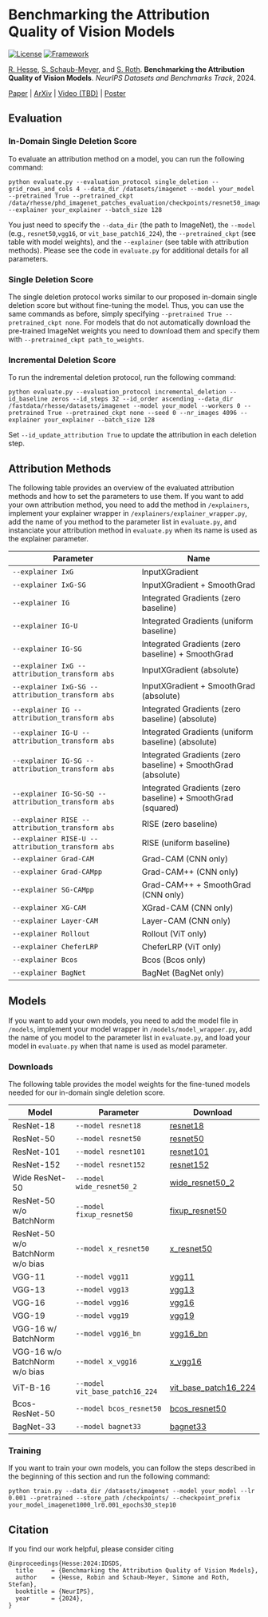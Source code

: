 # Benchmarking the Attribution Quality of Vision Models

[![License](https://img.shields.io/badge/License-Apache%202.0-blue.svg)](https://opensource.org/licenses/Apache-2.0)
[![Framework](https://img.shields.io/badge/PyTorch-%23EE4C2C.svg?&logo=PyTorch&logoColor=white)](https://pytorch.org/)

[R. Hesse](https://robinhesse.github.io/), [S. Schaub-Meyer](https://schaubsi.github.io/), and [S. Roth](https://www.visinf.tu-darmstadt.de/visual_inference/people_vi/stefan_roth.en.jsp). **Benchmarking the Attribution Quality of Vision Models**. _NeurIPS Datasets and Benchmarks Track_, 2024.

[Paper](https://openreview.net/pdf?id=XmyxQaTyck) | [ArXiv](https://arxiv.org/abs/2407.11910) | [Video (TBD)](TBD) | [Poster](https://github.com/visinf/idsds/blob/main/poster.jpeg)

## Evaluation

### In-Domain Single Deletion Score

To evaluate an attribution method on a model, you can run the following command:

```
python evaluate.py --evaluation_protocol single_deletion --grid_rows_and_cols 4 --data_dir /datasets/imagenet --model your_model --pretrained True --pretrained_ckpt /data/rhesse/phd_imagenet_patches_evaluation/checkpoints/resnet50_imagenet1000_lr0.001_epochs30_step10_osdi_checkpoint_best.pth.tar --explainer your_explainer --batch_size 128
```

You just need to specify the ```--data_dir``` (the path to ImageNet), the ```--model``` (e.g., ```resnet50```,```vgg16```, or ```vit_base_patch16_224```), the ```--pretrained_ckpt``` (see table with model weights), and the ```--explainer``` (see table with attribution methods). Please see the code in ```evaluate.py``` for additional details for all parameters.

### Single Deletion Score

The single deletion protocol works similar to our proposed in-domain single deletion score but without fine-tuning the model. Thus, you can use the same commands as before, simply specifying ```--pretrained True --pretrained_ckpt none```. For models that do not automatically download the pre-trained ImageNet weights you need to download them and specify them with ```--pretrained_ckpt path_to_weights```. 

### Incremental Deletion Score

To run the indremental deletion protocol, run the following command:

```
python evaluate.py --evaluation_protocol incremental_deletion --id_baseline zeros --id_steps 32 --id_order ascending --data_dir /fastdata/rhesse/datasets/imagenet --model your_model --workers 0 --pretrained True --pretrained_ckpt none --seed 0 --nr_images 4096 --explainer your_explainer --batch_size 128
```

Set ```--id_update_attribution True``` to update the attribution in each deletion step.

## Attribution Methods

The following table provides an overview of the evaluated attribution methods and how to set the parameters to use them. If you want to add your own attribution method, you need to add the method in ```/explainers```, implement your explainer wrapper in ```/explainers/explainer_wrapper.py```, add the name of you method to the parameter list in ```evaluate.py```, and instanciate your attribution method in ```evaluate.py``` when its name is used as the explainer parameter.

| Parameter | Name |
| --- | --- |
| `--explainer IxG ` | InputXGradient |
| `--explainer IxG-SG` | InputXGradient + SmoothGrad |
| `--explainer IG` | Integrated Gradients (zero baseline) |
| `--explainer IG-U` | Integrated Gradients (uniform baseline) |
| `--explainer IG-SG` | Integrated Gradients (zero baseline) + SmoothGrad |
| `--explainer IxG --attribution_transform abs` | InputXGradient (absolute) |
| `--explainer IxG-SG --attribution_transform abs` | InputXGradient + SmoothGrad (absolute) |
| `--explainer IG --attribution_transform abs` | Integrated Gradients (zero baseline) (absolute) |
| `--explainer IG-U --attribution_transform abs` | Integrated Gradients (uniform baseline) (absolute) |
| `--explainer IG-SG --attribution_transform abs` | Integrated Gradients (zero baseline) + SmoothGrad (absolute)|
| `--explainer IG-SG-SQ --attribution_transform abs` | Integrated Gradients (zero baseline) + SmoothGrad (squared) |
| `--explainer RISE --attribution_transform abs` | RISE (zero baseline) |
| `--explainer RISE-U --attribution_transform abs` | RISE (uniform baseline) |
| `--explainer Grad-CAM` | Grad-CAM (CNN only) |
| `--explainer Grad-CAMpp` | Grad-CAM++ (CNN only) |
| `--explainer SG-CAMpp` | Grad-CAM++ + SmoothGrad (CNN only) |
| `--explainer XG-CAM` | XGrad-CAM (CNN only) |
| `--explainer Layer-CAM` | Layer-CAM (CNN only) |
| `--explainer Rollout` | Rollout (ViT only) |
| `--explainer CheferLRP` | CheferLRP (ViT only) |
| `--explainer Bcos` | Bcos (Bcos only) |
| `--explainer BagNet` | BagNet (BagNet only) |



## Models

If you want to add your own models, you need to add the model file in ```/models```, implement your model wrapper in ```/models/model_wrapper.py```, add the name of you model to the parameter list in ```evaluate.py```, and load your model in ```evaluate.py``` when that name is used as model parameter.

### Downloads

The following table provides the model weights for the fine-tuned models needed for our in-domain single deletion score.

| Model | Parameter | Download |
| --- | --- | --- |
| ResNet-18 | `--model resnet18` | [resnet18](https://download.visinf.tu-darmstadt.de/data/2024-neurips-hesse-idsds/models_finetuned/resnet18_imagenet1000_lr0.001_epochs30_step10_checkpoint_best.pth.tar) |
| ResNet-50 | `--model resnet50` | [resnet50](https://download.visinf.tu-darmstadt.de/data/2024-neurips-hesse-idsds/models_finetuned/resnet50_imagenet1000_lr0.001_epochs30_step10_checkpoint_best.pth.tar) |
| ResNet-101 | `--model resnet101` | [resnet101](https://download.visinf.tu-darmstadt.de/data/2024-neurips-hesse-idsds/models_finetuned/resnet101_imagenet1000_lr0.001_epochs30_step10_checkpoint_best.pth.tar) |
| ResNet-152 | `--model resnet152` | [resnet152](https://download.visinf.tu-darmstadt.de/data/2024-neurips-hesse-idsds/models_finetuned/resnet152_imagenet1000_lr0.001_epochs30_step10_checkpoint_best.pth.tar) |
| Wide ResNet-50 | `--model wide_resnet50_2` | [wide_resnet50_2](https://download.visinf.tu-darmstadt.de/data/2024-neurips-hesse-idsds/models_finetuned/wide_resnet50_2_imagenet1000_lr0.001_epochs30_step10_checkpoint_best.pth.tar) |
| ResNet-50 w/o BatchNorm | `--model fixup_resnet50` | [fixup_resnet50](https://download.visinf.tu-darmstadt.de/data/2024-neurips-hesse-idsds/models_finetuned/fixup_resnet50_imagenet1000_lr0.001_epochs30_step10_checkpoint_best.pth.tar) |
| ResNet-50 w/o BatchNorm w/o bias | `--model x_resnet50` | [x_resnet50](https://download.visinf.tu-darmstadt.de/data/2024-neurips-hesse-idsds/models_finetuned/xresnet50_imagenet1000_lr0.001_epochs30_step10_checkpoint_best.pth.tar) |
| VGG-11 | `--model vgg11` | [vgg11](https://download.visinf.tu-darmstadt.de/data/2024-neurips-hesse-idsds/models_finetuned/vgg11_imagenet1000_lr0.001_epochs30_step10_checkpoint_best.pth.tar) |
| VGG-13 | `--model vgg13` | [vgg13](https://download.visinf.tu-darmstadt.de/data/2024-neurips-hesse-idsds/models_finetuned/vgg13_imagenet1000_lr0.001_epochs30_step10_checkpoint_best.pth.tar) |
| VGG-16 | `--model vgg16` | [vgg16](https://download.visinf.tu-darmstadt.de/data/2024-neurips-hesse-idsds/models_finetuned/vgg16_imagenet1000_lr0.001_epochs30_step10_checkpoint_best.pth.tar) |
| VGG-19 | `--model vgg19` | [vgg19](https://download.visinf.tu-darmstadt.de/data/2024-neurips-hesse-idsds/models_finetuned/vgg19_imagenet1000_lr0.001_epochs30_step10_checkpoint_best.pth.tar) |
| VGG-16 w/ BatchNorm | `--model vgg16_bn` | [vgg16_bn](https://download.visinf.tu-darmstadt.de/data/2024-neurips-hesse-idsds/models_finetuned/vgg16_bn_imagenet1000_lr0.001_epochs30_step10_checkpoint_best.pth.tar) |
| VGG-16 w/o BatchNorm w/o bias | `--model x_vgg16` | [x_vgg16](https://download.visinf.tu-darmstadt.de/data/2024-neurips-hesse-idsds/models_finetuned/xvgg16_imagenet1000_lr0.001_epochs30_step10_checkpoint_best.pth.tar) |
| ViT-B-16 | `--model vit_base_patch16_224` | [vit_base_patch16_224](https://download.visinf.tu-darmstadt.de/data/2024-neurips-hesse-idsds/models_finetuned/vit_base_patch16_224_imagenet1000_lr0.001_epochs30_step10_checkpoint_best.pth.tar) |
| Bcos-ResNet-50 | `--model bcos_resnet50` | [bcos_resnet50](https://download.visinf.tu-darmstadt.de/data/2024-neurips-hesse-idsds/models_finetuned/bcos_resnet50_imagenet1000_lr0.001_epochs30_step10_checkpoint_best.pth.tar) |
| BagNet-33 | `--model bagnet33` | [bagnet33](https://download.visinf.tu-darmstadt.de/data/2024-neurips-hesse-idsds/models_finetuned/bagnet33_imagenet1000_lr0.001_epochs30_step10_checkpoint_best.pth.tar) |

### Training

If you want to train your own models, you can follow the steps described in the beginning of this section and run the following command:

```
python train.py --data_dir /datasets/imagenet --model your_model --lr 0.001 --pretrained --store_path /checkpoints/ --checkpoint_prefix your_model_imagenet1000_lr0.001_epochs30_step10
```

## Citation

If you find our work helpful, please consider citing
```
@inproceedings{Hesse:2024:IDSDS,
  title     = {Benchmarking the Attribution Quality of Vision Models},
  author    = {Hesse, Robin and Schaub-Meyer, Simone and Roth, Stefan},
  booktitle = {NeurIPS},
  year      = {2024},
}
```
